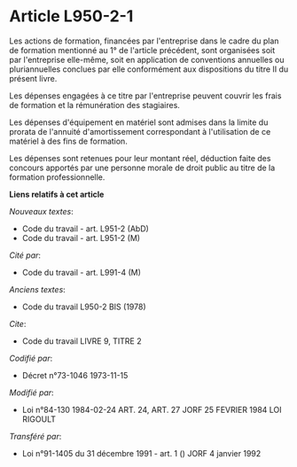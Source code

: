 # Article L950-2-1

Les actions de formation, financées par l'entreprise dans le cadre du plan de formation mentionné au 1° de l'article
précédent, sont organisées soit par l'entreprise elle-même, soit en application de conventions annuelles ou pluriannuelles
conclues par elle conformément aux dispositions du titre II du présent livre.

Les dépenses engagées à ce titre par l'entreprise peuvent couvrir les frais de formation et la rémunération des stagiaires.

Les dépenses d'équipement en matériel sont admises dans la limite du prorata de l'annuité d'amortissement correspondant à
l'utilisation de ce matériel à des fins de formation.

Les dépenses sont retenues pour leur montant réel, déduction faite des concours apportés par une personne morale de droit
public au titre de la formation professionnelle.

**Liens relatifs à cet article**

_Nouveaux textes_:

  - Code du travail - art. L951-2 (AbD)
  - Code du travail - art. L951-2 (M)

_Cité par_:

  - Code du travail - art. L991-4 (M)

_Anciens textes_:

  - Code du travail L950-2 BIS (1978)

_Cite_:

  - Code du travail LIVRE 9, TITRE 2

_Codifié par_:

  - Décret n°73-1046 1973-11-15

_Modifié par_:

  - Loi n°84-130 1984-02-24 ART. 24, ART. 27 JORF 25 FEVRIER 1984 LOI RIGOULT

_Transféré par_:

  - Loi n°91-1405 du 31 décembre 1991 - art. 1 () JORF 4 janvier 1992
